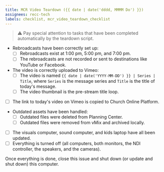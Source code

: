```yaml
---
title: MCR Video Teardown ({{ date | date('dddd, MMMM Do') }})
assignees: recc-tech
labels: checklist, mcr_video_teardown_checklist
---
```


> :warning: Pay special attention to tasks that have been completed automatically by the teardown script.

- Rebroadcasts have been correctly set up:
    - [ ] Rebroadcasts exist at 1:00 pm, 5:00 pm, and 7:00 pm.
    - [ ] The rebroadcasts are not recorded or sent to destinations like YouTube or Facebook.
- The video is correctly uploaded to Vimeo:
    - [ ] The video is named `{{ date | date('YYYY-MM-DD') }} | Series | Title`, where `Series` is the message series and `Title` is the title of today's message.
    - [ ] The video thumbnail is the pre-stream title loop.
- [ ] The link to today's video on Vimeo is copied to Church Online Platform.
- Outdated assets have been handled:
    - [ ] Outdated files were deleted from Planning Center.
    - [ ] Outdated files were removed from vMix and archived locally.
- [ ] The visuals computer, sound computer, and kids laptop have all been updated.
- [ ] Everything is turned off (all computers, both monitors, the NDI controller, the speakers, and the cameras).

Once everything is done, close this issue and shut down (or update and shut down) this computer.
